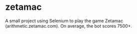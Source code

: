 # zetamac

A small project using Selenium to play the game Zetamac (arithmetic.zetamac.com). On average, the bot scores 7500+. 
